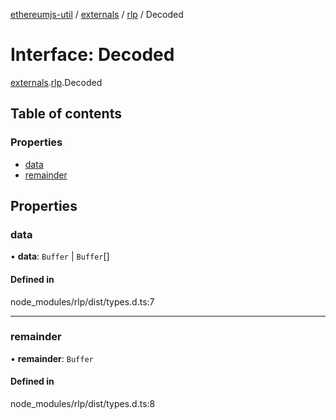 [ethereumjs-util](../README.md) / [externals](../modules/externals.md) / [rlp](../modules/externals.rlp.md) / Decoded

# Interface: Decoded

[externals](../modules/externals.md).[rlp](../modules/externals.rlp.md).Decoded

## Table of contents

### Properties

- [data](externals.rlp.decoded.md#data)
- [remainder](externals.rlp.decoded.md#remainder)

## Properties

### data

• **data**: `Buffer` \| `Buffer`[]

#### Defined in

node_modules/rlp/dist/types.d.ts:7

___

### remainder

• **remainder**: `Buffer`

#### Defined in

node_modules/rlp/dist/types.d.ts:8

